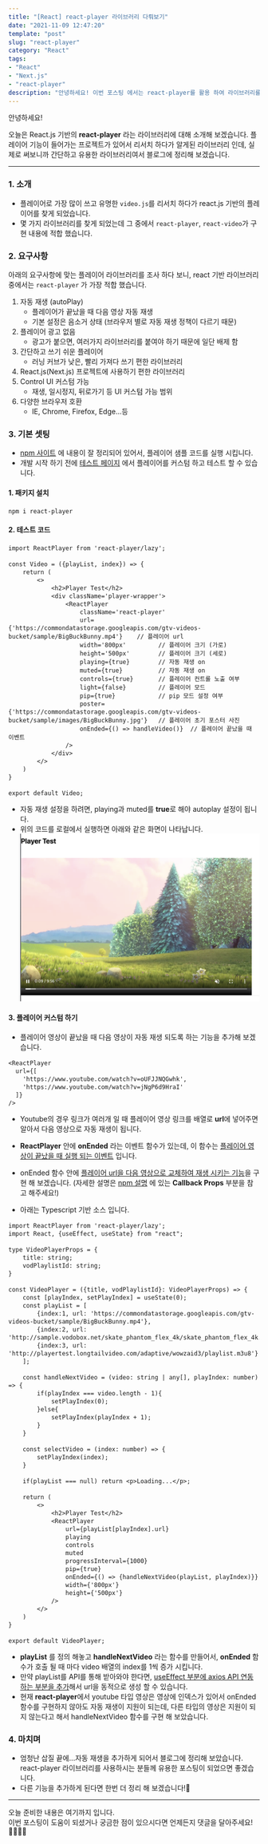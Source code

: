 ```yaml
---
title: "[React] react-player 라이브러리 다뤄보기"
date: "2021-11-09 12:47:20"
template: "post"
slug: "react-player"
category: "React"
tags:
- "React"
- "Next.js"
- "react-player"
description: "안녕하세요! 이번 포스팅 에서는 react-player를 활용 하여 라이브러리를 소개 해보겠습니다."
---
```


안녕하세요!

오늘은 React.js 기반의 **react-player** 라는 라이브러리에 대해 소개해 보겠습니다.
플레이어 기능이 들어가는 프로젝트가 있어서 리서치 하다가 알게된 라이브러리 인데, 실제로 써보니까 간단하고 유용한 라이브러리여서 블로그에 정리해 보겠습니다.  

-----

### 1. 소개
- 플레이어로 가장 많이 쓰고 유명한 `video.js`를 리서치 하다가 react.js 기반의 플레이어를 찾게 되었습니다.
- 몇 가지 라이브러리를 찾게 되었는데 그 중에서 `react-player`, `react-video`가 구현 내용에 적합 했습니다.


### 2. 요구사항
아래의 요구사항에 맞는 플레이어 라이브러리를 조사 하다 보니, react 기반 라이브러리 중에서는 `react-player` 가 가장 적합 했습니다.  

1. 자동 재생 (autoPlay)
   - 플레이어가 끝났을 때 다음 영상 자동 재생 
   - 기본 설정은 음소거 상태 (브라우저 별로 자동 재생 정책이 다르기 때문)
2. 플레이어 광고 없음
   - 광고가 붙으면, 여러가지 라이브러리를 붙여야 하기 때문에 일단 배제 함
3. 간단하고 쓰기 쉬운 플레이어
   - 러닝 커브가 낮은, 빨리 가져다 쓰기 편한 라이브러리
4. React.js(Next.js) 프로젝트에 사용하기 편한 라이브러리
5. Control UI 커스텀 가능
   - 재생, 일시정지, 뒤로가기 등 UI 커스텀 가능 범위
6. 다양한 브라우저 호환
   - IE, Chrome, Firefox, Edge...등
   

### 3. 기본 셋팅
- [npm 사이트](https://www.npmjs.com/package/react-player) 에 내용이 잘 정리되어 있어서, 플레이어 샘플 코드를 실행 시킵니다.
- 개발 시작 하기 전에 [테스트 페이지](https://cookpete.com/react-player/) 에서 플레이어를 커스텀 하고 테스트 할 수 있습니다.

#### 1. 패키지 설치
```
npm i react-player
```

#### 2. 테스트 코드

```
import ReactPlayer from 'react-player/lazy';

const Video = ({playList, index}) => {
    return (
        <>
            <h2>Player Test</h2>
            <div className='player-wrapper'>
                <ReactPlayer
                    className='react-player'
                    url={'https://commondatastorage.googleapis.com/gtv-videos-bucket/sample/BigBuckBunny.mp4'}    // 플레이어 url
                    width='800px'         // 플레이어 크기 (가로)
                    height='500px'        // 플레이어 크기 (세로)
                    playing={true}        // 자동 재생 on
                    muted={true}          // 자동 재생 on
                    controls={true}       // 플레이어 컨트롤 노출 여부
                    light={false}         // 플레이어 모드
                    pip={true}            // pip 모드 설정 여부
                    poster={'https://commondatastorage.googleapis.com/gtv-videos-bucket/sample/images/BigBuckBunny.jpg'}   // 플레이어 초기 포스터 사진
                    onEnded={() => handleVideo()}  // 플레이어 끝났을 때 이벤트
                />
            </div>
        </>
    )
}

export default Video;
```
- 자동 재생 설정을 하려면, playing과 muted를 **true**로 해야 autoplay 설정이 됩니다.
- 위의 코드를 로컬에서 실행하면 아래와 같은 화면이 나타납니다.
![react_player](../../../static/assets/images/react/react_player.png)
  

#### 3. 플레이어 커스텀 하기
- 플레이어 영상이 끝났을 때 다음 영상이 자동 재생 되도록 하는 기능을 추가해 보겠습니다.

```
<ReactPlayer
  url={[
    'https://www.youtube.com/watch?v=oUFJJNQGwhk',
    'https://www.youtube.com/watch?v=jNgP6d9HraI'
  ]}
/>
```
- Youtube의 경우 링크가 여러개 일 때 플레이어 영상 링크를 배열로 **url**에 넣어주면 알아서 다음 영상으로 자동 재생이 됩니다.

- **ReactPlayer** 안에 **onEnded** 라는 이벤트 함수가 있는데, 이 함수는 <U>플레이어 영상이 끝났을 때 실행 되는 이벤트</U> 입니다.
- onEnded 함수 안에 <U>플레이어 url을 다음 영상으로 교체하여 재생 시키는 기능</U>을 구현 해 보겠습니다. (자세한 설명은 [npm 설명](https://www.npmjs.com/package/react-player) 에 있는 **Callback Props** 부분을 참고 해주세요!)

- 아래는 Typescript 기반 소스 입니다.

```
import ReactPlayer from 'react-player/lazy';
import React, {useEffect, useState} from "react";

type VideoPlayerProps = {
    title: string;
    vodPlaylistId: string;
}

const VideoPlayer = ({title, vodPlaylistId}: VideoPlayerProps) => {
    const [playIndex, setPlayIndex] = useState(0);
    const playList = [
        {index:1, url: 'https://commondatastorage.googleapis.com/gtv-videos-bucket/sample/BigBuckBunny.mp4'},
        {index:2, url: 'http://sample.vodobox.net/skate_phantom_flex_4k/skate_phantom_flex_4k.m3u8'},
        {index:3, url: 'http://playertest.longtailvideo.com/adaptive/wowzaid3/playlist.m3u8'}
    ];

    const handleNextVideo = (video: string | any[], playIndex: number) => {
        if(playIndex === video.length - 1){
            setPlayIndex(0);
        }else{
            setPlayIndex(playIndex + 1);
        }
    }

    const selectVideo = (index: number) => {
        setPlayIndex(index);
    }

    if(playList === null) return <p>Loading...</p>;

    return (
        <>
            <h2>Player Test</h2>
            <ReactPlayer
                url={playList[playIndex].url}
                playing
                controls
                muted
                progressInterval={1000}
                pip={true}
                onEnded={() => {handleNextVideo(playList, playIndex)}}
                width={'800px'}
                height={'500px'}
            />
        </>
    )
}

export default VideoPlayer;
```

- **playList** 를 정의 해놓고 **handleNextVideo** 라는 함수를 만들어서, **onEnded** 함수가 호출 될 때 마다 video 배열의 index를 1씩 증가 시킵니다.
- 만약 playList를 API를 통해 받아와야 한다면, <U>useEffect 부분에 axios API 연동하는 부분을 추가</U>해서 url을 동적으로 생성 할 수 있습니다.
- 현재 **react-player**에서 youtube 타입 영상은 영상에 인덱스가 있어서 onEnded 함수를 구현하지 않아도 자동 재생이 지원이 되는데, 다른 타입의 영상은 지원이 되지 않는다고 해서 handleNextVideo 함수를 구현 해 보았습니다. 


### 4. 마치며
- 엄청난 삽질 끝에...자동 재생을 추가하게 되어서 블로그에 정리해 보았습니다. react-player 라이브러리를 사용하시는 분들께 유용한 포스팅이 되었으면 좋겠습니다.
- 다른 기능을 추가하게 된다면 한번 더 정리 해 보겠습니다!🥲

-----

오늘 준비한 내용은 여기까지 입니다.  
이번 포스팅이 도움이 되셨거나 궁금한 점이 있으시다면 언제든지 댓글을 달아주세요!🙋🏻‍♀️✨    


